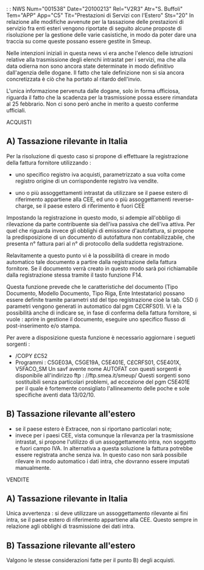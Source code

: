  :  : NWS Num="001538" Date="20100213" Rel="V2R3" Atr="S. Buffoli" Tem="APP" App="C5" Tit="Prestazioni di Servizi con l'Estero" Sts="20"
In relazione alle modifiche avvenute per la tassazione delle prestazioni di servizio fra enti esteri
vengono riportate di seguito alcune proposte di risoluzione per la gestione delle varie casistiche,
in modo da poter dare una traccia su come queste possano essere gestite in Smeup.

Nelle intenzioni iniziali in questa news vi era anche l'elenco delle istruzioni relative alla trasmissione degli elenchi intrastat per i servizi, ma che alla data odierna non sono ancora state
determinate in modo definitivo dall'agenzia delle dogane. Il fatto che tale definizione non si sia
ancora concretizzata è ciò che ha portato al ritardo dell'invio.

L'unica informazione pervenuta dalle dogane, solo in forma ufficiosa, riguarda il fatto che la scadenza per la trasmissione possa essere rimandata al 25 febbrario. Non ci sono però anche in merito a questo conferme ufficiali.

ACQUISTI

A) Tassazione rilevante in Italia
---------------------------------
Per la risoluzione di questo caso si propone di effettuare la registrazione della fattura fornitore utilizzando : 

- uno specifico registro iva acquisti, parametrizzato a sua volta come registro origine di un
corrispondente registro iva vendite.

- uno o più assoggettamenti intrastat da utilizzare se il paese estero di riferimento appartiene
alla CEE, ed uno o più assoggettamenti reverse-charge, se il paese estero di riferimento è fuori CEE

Impostando la registrazione in questo modo, si adempie all'obbligo di rilevazione da parte contribuente sia dell'iva passiva che dell'iva attiva. Per quel che riguarda invece gli obblighi di emissione d'autofattura, si propone la predisposizione di un documento di autofattura non contabilizzabile, che presenta n° fattura pari al n° di protocollo della suddetta registrazione.

Relavitamente a questo punto vi è la possibilità di creare in modo automatico tale documento a partire dalla registrazione della fattura fornitore. Se il documento verrà creato in questo modo sarà poi richiamabile dalla registrazione stessa tramite il tasto funzione F14.

Questa funzione prevede che le caratteristiche del documento (Tipo Documento, Modello Documento, Tipo Riga, Ente Intestatario) possano essere definite tramite parametri std del tipo registrazione
cioè la tab. C5D (i parametri vengono generati in automatico dal pgm C£CRFS01). Vi è la possibilità
anche di indicare se, in fase di conferma della fattura fornitore, si vuole :  aprire in gestione il
documento, eseguire uno specifico flusso di post-inserimento e/o stampa.

Per avere a disposizione questa funzione è necessario aggiornare i segueti sorgenti : 
- /COPY £C52
- Programmi :  C5GE03A, C5GE19A, C5E401E, C£CRFS01, C5E401X, V5FACO_SM
Un savf avente nome AUTOFAT con questi sorgenti è disponibile all'indirizzo ftp : //ftp.smea.it/smeup/
Questi sorgenti sono sostituibili senza particolari problemi, ad eccezione del pgm C5E401E per il quale è fortemente consigliato l'allineamento delle poche e sole specifiche aventi data 13/02/10.

B) Tassazione rilevante all'estero
----------------------------------------------------------
- se il paese estero è Extracee, non si riportano particolari note;
- invece per i paesi CEE, vista comunque la rilevanza per la trasmissione intrastat, si propone
l'utilizzo di un assoggettamento intra, non soggetto e fuori campo IVA. In alternativa a questa soluzione la fattura potrebbe essere registrata anche senza iva. In questo caso non sarà possibile
rilevare in modo automatico i dati intra, che dovranno essere imputati manualmente.

VENDITE

A) Tassazione rilevante in Italia
------------------------------------------------------------
Unica avvertenza :  si deve utilizzare un assoggettamento rilevante ai fini intra, se il paese estero
di riferimento appartiene alla CEE.
Questo sempre in relazione agli obblighi di trasmissione dei dati intra.

B) Tassazione rilevante all'estero
-------------------------------------------------------------
Valgono le stesse considerazioni fatte per il punto B) degli acquisti.

